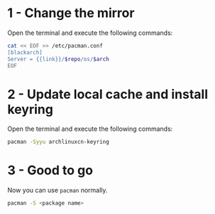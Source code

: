 # 1 - Change the mirror
Open the terminal and execute the following commands:

```bash
cat << EOF >> /etc/pacman.conf
[blackarch]
Server = {{link}}/$repo/os/$arch
EOF
```

# 2 - Update local cache and install keyring
Open the terminal and execute the following commands:

```bash
pacman -Syyu archlinuxcn-keyring
```

# 3 - Good to go
Now you can use `pacman` normally.

```bash
pacman -S <package name>
```
